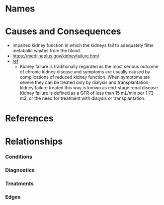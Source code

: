 # Names

# Causes and Consequences

- Impaired kidney function in which the kidneys fail to adequately filter metabolic wastes from the blood.
- https://medlineplus.gov/kidneyfailure.html
- [ref][LeveyCKD]
    - Kidney failure is traditionally regarded as the most serious outcome of chronic kidney disease and symptoms are usually caused by complications of reduced kidney function. When symptoms are severe they can be treated only by dialysis and transplantation; kidney failure treated this way is known as end-stage renal disease. Kidney failure is defined as a GFR of less than 15 mL/min per 1·73 m2, or the need for treatment with dialysis or transplantation.

# References

[LeveyCKD]: http://www.sciencedirect.com/science/article/pii/S0140673611601785 "Chronic kidney disease"

# Relationships

### Conditions

### Diagnostics

### Treatments

### Edges